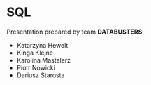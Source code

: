 # SQL

Presentation prepared by team **DATABUSTERS**:
* Katarzyna Hewelt
* Kinga Klejne
* Karolina Mastalerz
* Piotr Nowicki
* Dariusz Starosta

